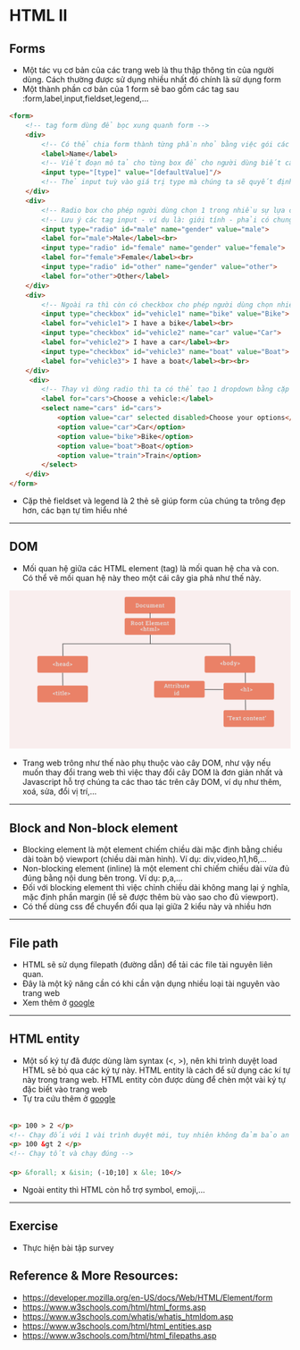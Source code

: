 # HTML II
## Forms
- Một tác vụ cơ bản của các trang web là thu thập thông tin của người dùng. Cách thường được sử dụng nhiều nhất đó chính là sử dụng form
- Một thành phần cơ bản của 1 form sẽ bao gồm các tag sau :form,label,input,fieldset,legend,...
```html
<form>
    <!-- tag form dùng để bọc xung quanh form -->
    <div>
        <!-- Có thể chia form thành từng phần nhỏ bằng việc gói các phần vào tag div (dễ sử dụng flex box) -->
        <label>Name</label>
        <!-- Viết đoạn mô tả cho từng box để cho người dùng biết cần phải nhập gì -->
        <input type="[type]" value="[defaultValue]"/>
        <!-- Thẻ input tuỳ vào giá trị type mà chúng ta sẽ quyết định loại hình dạng, thông thường thì sẽ là một ô nhập text , value là giá trị định sẵn, placeholder là dòng chữ xám khi bạn nhập gì đó thì dòng chữ đó sẽ biến mất. Nếu type là button/submit nên có giá trị value là từ hiển thị ở trên nút -->
    </div>
    <div>
        <!-- Radio box cho phép người dùng chọn 1 trong nhiều sự lựa chọn -->
        <!-- Lưu ý các tag input - ví dụ là: giới tính - phải có chung giá trị của thuộc tính name. Như vậy user sẽ chỉ chọn được 1 trong nhiều. -->
        <input type="radio" id="male" name="gender" value="male">
        <label for="male">Male</label><br>
        <input type="radio" id="female" name="gender" value="female">
        <label for="female">Female</label><br>
        <input type="radio" id="other" name="gender" value="other">
        <label for="other">Other</label>
    </div>
    <div>
        <!-- Ngoài ra thì còn có checkbox cho phép người dùng chọn nhiều hơn 1  -->
        <input type="checkbox" id="vehicle1" name="bike" value="Bike">
        <label for="vehicle1"> I have a bike</label><br>
        <input type="checkbox" id="vehicle2" name="car" value="Car">
        <label for="vehicle2"> I have a car</label><br>
        <input type="checkbox" id="vehicle3" name="boat" value="Boat">
        <label for="vehicle3"> I have a boat</label><br><br>
    </div>
     <div>
        <!-- Thay vì dùng radio thì ta có thể tạo 1 dropdown bằng cặp thẻ select và option  -->
        <label for="cars">Choose a vehicle:</label>
        <select name="cars" id="cars">
            <option value="car" selected disabled>Choose your options</option>
            <option value="car">Car</option>
            <option value="bike">Bike</option>
            <option value="boat">Boat</option>
            <option value="train">Train</option>
        </select>
    </div>
</form>
```
- Cặp thẻ fieldset và legend là 2 thẻ sẽ giúp form của chúng ta trông đẹp hơn, các bạn tự tìm hiểu nhé

---

## DOM
- Mối quan hệ giữa các HTML element (tag) là mối quan hệ cha và con. Có thể vẽ mối quan hệ này theo một cái cây gia phả như thế này.

<img src="../sources/C4EJS/C4EJS-Lecture-2.1.png" alt="dom">

- Trang web trông như thế nào phụ thuộc vào cây DOM, như vậy nếu muốn thay đổi trang web thì việc thay đổi cây DOM là đơn giản nhất và Javascript hỗ trợ chúng ta các thao tác trên cây DOM, ví dụ như thêm, xoá, sửa, đổi vị trí,...
---

## Block and Non-block element
- Blocking element là một element chiếm chiều dài mặc định bằng chiều dài toàn bộ viewport (chiều dài màn hình). Ví dụ: div,video,h1,h6,...
- Non-blocking element (inline) là một element chỉ chiếm chiều dài vừa đủ đúng bằng nội dung bên trong. Ví dụ: p,a,...
- Đối với blocking element thì việc chỉnh chiều dài không mang lại ý nghĩa, mặc định phần margin (lề sẽ được thêm bù vào sao cho đủ viewport). 
- Có thể dùng css để chuyển đổi qua lại giữa 2 kiểu này và nhiều hơn
---

## File path
- HTML sẽ sử dụng filepath (đường dẫn) để tải các file tài nguyên liên quan.
- Đây là một kỹ năng cần có khi cần vận dụng nhiều loại tài nguyên vào trang web
- Xem thêm ở [google](https://www.w3schools.com/html/html_filepaths.asp)
---

## HTML entity
- Một số ký tự đã được dùng làm syntax (<, >), nên khi trình duyệt load HTML sẽ bỏ qua các ký tự này. HTML entity là cách để sử dụng các kí tự này trong trang web. HTML entity còn được dùng để chèn một vài ký tự đặc biết vào trang web
- Tự tra cứu thêm ở [google](https://www.w3schools.com/charsets/ref_utf_symbols.asp)
```html

<p> 100 > 2 </p>
<!-- Chạy đối với 1 vài trình duyệt mới, tuy nhiên không đảm bảo an toàn -->
<p> 100 &gt 2 </p>
<!-- Chạy tốt và chạy đúng -->

<p> &forall; x &isin; (-10;10] x &le; 10</>
```
- Ngoài entity thì HTML còn hỗ trợ symbol, emoji,...
---
## Exercise
- Thực hiện bài tập survey

## Reference & More Resources: 
* https://developer.mozilla.org/en-US/docs/Web/HTML/Element/form
* https://www.w3schools.com/html/html_forms.asp
* https://www.w3schools.com/whatis/whatis_htmldom.asp
* https://www.w3schools.com/html/html_entities.asp
* https://www.w3schools.com/html/html_filepaths.asp
